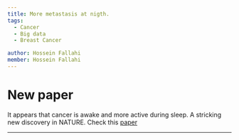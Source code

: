 ```yaml
---
title: More metastasis at nigth. 
tags:
  - Cancer
  - Big data
  - Breast Cancer

author: Hossein Fallahi
member: Hossein Fallahi
---
```


# New paper 

It appears that cancer is awake and more active during sleep. A stricking new discovery in NATURE.
Check this [paper](https://www.nature.com/articles/s41586-022-04875-y)

---

